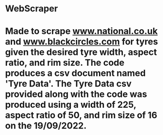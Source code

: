# WebScraper
# Made to scrape www.national.co.uk and www.blackcircles.com for tyres given the desired tyre width, aspect ratio, and rim size. The code produces a csv document named 'Tyre Data'. The Tyre Data csv provided along with the code was produced using a width of 225, aspect ratio of 50, and rim size of 16 on the 19/09/2022. 

